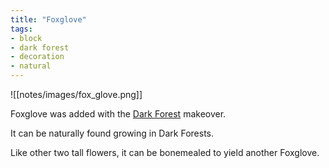 ```yaml
---
title: "Foxglove"
tags:
- block
- dark forest
- decoration
- natural
---
```


![[notes/images/fox_glove.png]]

Foxglove was added with the [Dark Forest](notes/makeover/dark_forest) makeover.

It can be naturally found growing in Dark Forests.

Like other two tall flowers, it can be bonemealed to yield another Foxglove.